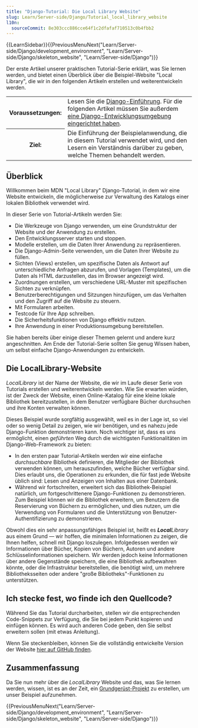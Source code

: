 ```yaml
---
title: "Django-Tutorial: Die Local Library Website"
slug: Learn/Server-side/Django/Tutorial_local_library_website
l10n:
  sourceCommit: 8e303ccc886cce64f1c2dfafaf710513c0b4fbb2
---
```


{{LearnSidebar}}{{PreviousMenuNext("Learn/Server-side/Django/development_environment", "Learn/Server-side/Django/skeleton_website", "Learn/Server-side/Django")}}

Der erste Artikel unserer praktischen Tutorial-Serie erklärt, was Sie lernen werden, und bietet einen Überblick über die Beispiel-Website "Local Library", die wir in den folgenden Artikeln erstellen und weiterentwickeln werden.

<table>
  <tbody>
    <tr>
      <th scope="row">Voraussetzungen:</th>
      <td>
        Lesen Sie die <a href="/de/docs/Learn/Server-side/Django/Introduction">Django-Einführung</a>.
        Für die folgenden Artikel müssen Sie außerdem <a href="/de/docs/Learn/Server-side/Django/development_environment">eine Django-Entwicklungsumgebung eingerichtet haben</a>.
      </td>
    </tr>
    <tr>
      <th scope="row">Ziel:</th>
      <td>
        Die Einführung der Beispielanwendung, die in diesem Tutorial verwendet wird, und den Lesern ein Verständnis darüber zu geben, welche Themen behandelt werden.
      </td>
    </tr>
  </tbody>
</table>

## Überblick

Willkommen beim MDN "Local Library" Django-Tutorial, in dem wir eine Website entwickeln, die möglicherweise zur Verwaltung des Katalogs einer lokalen Bibliothek verwendet wird.

In dieser Serie von Tutorial-Artikeln werden Sie:

- Die Werkzeuge von Django verwenden, um eine Grundstruktur der Website und der Anwendung zu erstellen.
- Den Entwicklungsserver starten und stoppen.
- Modelle erstellen, um die Daten Ihrer Anwendung zu repräsentieren.
- Die Django-Admin-Seite verwenden, um die Daten Ihrer Website zu füllen.
- Sichten (Views) erstellen, um spezifische Daten als Antwort auf unterschiedliche Anfragen abzurufen, und Vorlagen (Templates), um die Daten als HTML darzustellen, das im Browser angezeigt wird.
- Zuordnungen erstellen, um verschiedene URL-Muster mit spezifischen Sichten zu verknüpfen.
- Benutzerberechtigungen und Sitzungen hinzufügen, um das Verhalten und den Zugriff auf die Website zu steuern.
- Mit Formularen arbeiten.
- Testcode für Ihre App schreiben.
- Die Sicherheitsfunktionen von Django effektiv nutzen.
- Ihre Anwendung in einer Produktionsumgebung bereitstellen.

Sie haben bereits über einige dieser Themen gelernt und andere kurz angeschnitten. Am Ende der Tutorial-Serie sollten Sie genug Wissen haben, um selbst einfache Django-Anwendungen zu entwickeln.

## Die LocalLibrary-Website

_LocalLibrary_ ist der Name der Website, die wir im Laufe dieser Serie von Tutorials erstellen und weiterentwickeln werden. Wie Sie erwarten würden, ist der Zweck der Website, einen Online-Katalog für eine kleine lokale Bibliothek bereitzustellen, in dem Benutzer verfügbare Bücher durchsuchen und ihre Konten verwalten können.

Dieses Beispiel wurde sorgfältig ausgewählt, weil es in der Lage ist, so viel oder so wenig Detail zu zeigen, wie wir benötigen, und es nahezu jede Django-Funktion demonstrieren kann. Noch wichtiger ist, dass es uns ermöglicht, einen _geführten_ Weg durch die wichtigsten Funktionalitäten im Django-Web-Framework zu bieten:

- In den ersten paar Tutorial-Artikeln werden wir eine einfache _durchsuchbare_ Bibliothek definieren, die Mitglieder der Bibliothek verwenden können, um herauszufinden, welche Bücher verfügbar sind. Dies erlaubt uns, die Operationen zu erkunden, die für fast jede Website üblich sind: Lesen und Anzeigen von Inhalten aus einer Datenbank.
- Während wir fortschreiten, erweitert sich das Bibliothek-Beispiel natürlich, um fortgeschrittenere Django-Funktionen zu demonstrieren. Zum Beispiel können wir die Bibliothek erweitern, um Benutzern die Reservierung von Büchern zu ermöglichen, und dies nutzen, um die Verwendung von Formularen und die Unterstützung von Benutzer-Authentifizierung zu demonstrieren.

Obwohl dies ein sehr anpassungsfähiges Beispiel ist, heißt es _**Local**Library_ aus einem Grund — wir hoffen, die minimalen Informationen zu zeigen, die Ihnen helfen, schnell mit Django loszulegen. Infolgedessen werden wir Informationen über Bücher, Kopien von Büchern, Autoren und andere Schlüsselinformationen speichern. Wir werden jedoch keine Informationen über andere Gegenstände speichern, die eine Bibliothek aufbewahren könnte, oder die Infrastruktur bereitstellen, die benötigt wird, um mehrere Bibliotheksseiten oder andere "große Bibliotheks"-Funktionen zu unterstützen.

## Ich stecke fest, wo finde ich den Quellcode?

Während Sie das Tutorial durcharbeiten, stellen wir die entsprechenden Code-Snippets zur Verfügung, die Sie bei jedem Punkt kopieren und einfügen können. Es wird auch anderen Code geben, den Sie selbst erweitern sollen (mit etwas Anleitung).

Wenn Sie steckenbleiben, können Sie die vollständig entwickelte Version der Website [hier auf GitHub finden](https://github.com/mdn/django-locallibrary-tutorial).

## Zusammenfassung

Da Sie nun mehr über die _LocalLibrary_ Website und das, was Sie lernen werden, wissen, ist es an der Zeit, ein [Grundgerüst-Projekt](/de/docs/Learn/Server-side/Django/skeleton_website) zu erstellen, um unser Beispiel aufzunehmen.

{{PreviousMenuNext("Learn/Server-side/Django/development_environment", "Learn/Server-side/Django/skeleton_website", "Learn/Server-side/Django")}}
